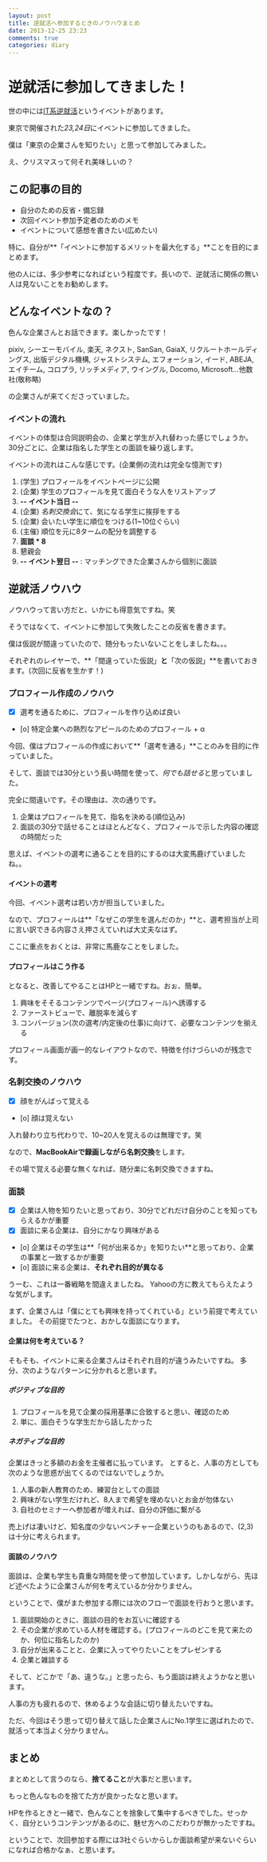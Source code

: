 ```yaml
---
layout: post
title: 逆就活へ参加するときのノウハウまとめ
date: 2013-12-25 23:23
comments: true
categories: diary
---
```


# 逆就活に参加してきました！

世の中には[IT系逆就活]( http://www.studenthunting.com/ )というイベントがあります。

東京で開催された*23,24日*にイベントに参加してきました。

<!-- more -->

僕は「東京の企業さんを知りたい」と思って参加してみました。

え、クリスマスって何それ美味しいの？

## この記事の目的

- 自分のための反省・備忘録
- 次回イベント参加予定者のためのメモ
- イベントについて感想を書きたい(広めたい)

特に、自分が**「イベントに参加するメリットを最大化する」**ことを目的にまとめます。

他の人には、多少参考になればという程度です。長いので、逆就活に関係の無い人は見ないことをお勧めします。

## どんなイベントなの？

色んな企業さんとお話できます。楽しかったです！

pixiv, シーエーモバイル, 楽天, ネクスト, SanSan, GaiaX, リクルートホールディングス, 出版デジタル機構, ジャストシステム, エフォーション, イード, ABEJA, エイチーム, コロプラ, リッチメディア, ウイングル, Docomo, Microsoft...他数社(敬称略)

の企業さんが来てくださっていました。

### イベントの流れ

イベントの体型は合同説明会の、企業と学生が入れ替わった感じでしょうか。
30分ごとに、企業は指名した学生との面談を繰り返します。

イベントの流れはこんな感じです。(企業側の流れは完全な憶測です)

1. (学生) プロフィールをイベントページに公開
2. (企業) 学生のプロフィールを見て面白そうな人をリストアップ
3. **-- イベント当日 --**
4. (企業) *名刺交換会*にて、気になる学生に挨拶をする
5. (企業) 会いたい学生に順位をつける(1~10位ぐらい)
6. (主催) 順位を元に8タームの配分を調整する
7. **面談 \* 8**
8. 懇親会
9. **-- イベント翌日 --** : マッチングできた企業さんから個別に面談

## 逆就活ノウハウ

ノウハウって言い方だと、いかにも得意気ですね。笑

そうではなくて、イベントに参加して失敗したことの反省を書きます。

僕は仮説が間違っていたので、随分もったいないことをしましたね。。。

それぞれのレイヤーで、**「間違っていた仮説」**と**「次の仮説」**を書いておきます。(次回に反省を生かす！)

### プロフィール作成のノウハウ

- [x] 選考を通るために、プロフィールを作り込めば良い
- [o] 特定企業への熱烈なアピールのためのプロフィール + α

今回、僕はプロフィールの作成において**「選考を通る」**ことのみを目的に作っていました。

そして、面談では30分という長い時間を使って、*何でも話せる*と思っていました。

完全に間違いです。その理由は、次の通りです。

1. 企業はプロフィールを見て、指名を決める(順位込み)
2. 面談の30分で話せることはほとんどなく、プロフィールで示した内容の確認の時間だった

思えば、イベントの選考に通ることを目的にするのは大変馬鹿げていましたね。。

#### イベントの選考

今回、イベント選考は若い方が担当していました。

なので、プロフィールは**「なぜこの学生を選んだのか」**と、選考担当が上司に言い訳できる内容さえ押さえていれば大丈夫なはず。

ここに重点をおくとは、非常に馬鹿なことをしました。

#### プロフィールはこう作る

となると、改善してやることはHPと一緒ですね。おぉ、簡単。

1. 興味をそそるコンテンツでページ(プロフィール)へ誘導する
2. ファーストビューで、離脱率を減らす
3. コンバージョン(次の選考/内定後の仕事)に向けて、必要なコンテンツを揃える

プロフィール画面が画一的なレイアウトなので、特徴を付けづらいのが残念です。

### 名刺交換のノウハウ

- [x] 顔をがんばって覚える
- [o] 顔は覚えない

入れ替わり立ち代わりで、10~20人を覚えるのは無理です。笑

なので、**MacBookAirで録画しながら名刺交換**をします。

その場で覚える必要な無くなれば、随分楽に名刺交換できますね。

### 面談

- [x] 企業は人物を知りたいと思っており、30分でどれだけ自分のことを知ってもらえるかが重要
- [x] 面談に来る企業は、自分にかなり興味がある
- [o] 企業はその学生は**「何が出来るか」を知りたい**と思っており、企業の事業と一致するかが重要
- [o] 面談に来る企業は、**それぞれ目的が異なる**

うーむ、これは一番戦略を間違えましたね。
Yahooの方に教えてもらえたような気がします。

まず、企業さんは「僕にとても興味を持ってくれている」という前提で考えていました。
その前提でたつと、おかしな面談になります。

#### 企業は何を考えている？

そもそも、イベントに来る企業さんはそれぞれ目的が違うみたいですね。
多分、次のようなパターンに分かれると思います。

##### ポジティブな目的

1. プロフィールを見て企業の採用基準に合致すると思い、確認のため
2. 単に、面白そうな学生だから話したかった

##### ネガティブな目的

企業はきっと多額のお金を主催者に払っています。
とすると、人事の方としても次のような思惑が出てくるのではないでしょうか。

1. 人事の新人教育のため、練習台としての面談
2. 興味がない学生だけれど、8人まで希望を埋めないとお金が勿体ない
3. 自社のセミナーへ参加者が増えれば、自分の評価に繋がる

売上げは凄いけど、知名度の少ないベンチャー企業というのもあるので、(2,3)は十分に考えられます。

#### 面談のノウハウ

面談は、企業も学生も貴重な時間を使って参加しています。しかしながら、先ほど述べたように企業さんが何を考えているか分かりません。

ということで、僕がまた参加する際には次のフローで面談を行おうと思います。

1. 面談開始のときに、面談の目的をお互いに確認する
2. その企業が求めている人材を確認する。(プロフィールのどこを見て来たのか、何位に指名したのか)
3. 自分が出来ることと、企業に入ってやりたいことをプレゼンする
4. 企業と雑談する

そして、どこかで「あ、違うな。」と思ったら、もう面談は終えようかなと思います。

人事の方も疲れるので、休めるような会話に切り替えたいですね。

ただ、今回はそう思って切り替えて話した企業さんにNo.1学生に選ばれたので、就活って本当よく分かりません。

## まとめ

まとめとして言うのなら、**捨てること**が大事だと思います。

もっと色んなものを捨てた方が良かったなと思います。

HPを作るときと一緒で、色んなことを捨象して集中するべきでした。せっかく、自分というコンテンツがあるのに、魅せ方へのこだわりが無かったですね。

ということで、次回参加する際には3社ぐらいからしか面談希望が来ないぐらいになれば合格かなぁ、と思います。
